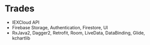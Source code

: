 # Trades
* IEXCloud API
* Firebase Storage, Authentication, Firestore, UI
* RxJava2, Dagger2, Retrofit, Room, LiveData, DataBinding, Glide, kchartlib
